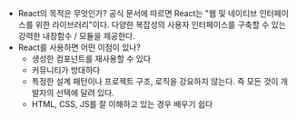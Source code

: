 - React의 목적은 무엇인가? 
	공식 문서에 따르면 React는 "웹 및 네이티브 인터페이스를 위한 라이브러리"이다. 
	다양한 복잡성의 사용자 인터페이스를 구축할 수 있는 강력한 내장함수 / 모듈을 제공한다.
- React를 사용하면 어떤 이점이 있나?
	- 생성한 컴포넌트를 재사용할 수 있다
	- 커뮤니티가 방대하다
	- 특정한 설계 패턴이나 프로젝트 구조, 로직을 강요하지 않는다. 즉 모든 것이 개발자의 선택에 달려 있다.
	- HTML, CSS, JS를 잘 이해하고 있는 경우 배우기 쉽다
